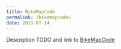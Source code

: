 ```yaml
---
title: BikeMapCode
permalink: /bikemapcode/
date: 2019-07-14
---
```

Description TODO and link to [BikeMapCode](http://github.com/jackdougherty/bikemapcode)
